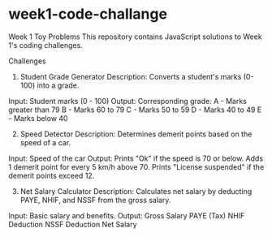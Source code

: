 # week1-code-challange

Week 1 Toy Problems
This repository contains JavaScript solutions to Week 1's coding challenges.

Challenges
1. Student Grade Generator
Description: Converts a student's marks (0-100) into a grade.

Input: Student marks (0 - 100)
Output: Corresponding grade:
A - Marks greater than 79
B - Marks 60 to 79
C - Marks 50 to 59
D - Marks 40 to 49
E - Marks below 40

2. Speed Detector
Description: Determines demerit points based on the speed of a car.

Input: Speed of the car
Output:
Prints "Ok" if the speed is 70 or below.
Adds 1 demerit point for every 5 km/h above 70.
Prints "License suspended" if the demerit points exceed 12.

3. Net Salary Calculator
Description: Calculates net salary by deducting PAYE, NHIF, and NSSF from the gross salary.

Input: Basic salary and benefits.
Output:
Gross Salary
PAYE (Tax)
NHIF Deduction
NSSF Deduction
Net Salary
